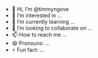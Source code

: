 - 👋 Hi, I’m @timmyngove
- 👀 I’m interested in ...
- 🌱 I’m currently learning ...
- 💞️ I’m looking to collaborate on ...
- 📫 How to reach me ...
- 😄 Pronouns: ...
- ⚡ Fun fact: ...

<!---
timmyngove/timmyngove is a ✨ special ✨ repository because its `README.md` (this file) appears on your GitHub profile.
You can click the Preview link to take a look at your changes.
--->
